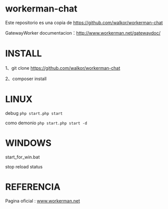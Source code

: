 workerman-chat
=======
Este repositorio es una copia de https://github.com/walkor/workerman-chat

GatewayWorker documentacion：http://www.workerman.net/gatewaydoc/
  
INSTALL
=====
1、git clone https://github.com/walkor/workerman-chat

2、composer install

LINUX
=====
debug
```php start.php start  ```

como demonio
```php start.php start -d ```

WINDOWS
======
start_for_win.bat

stop reload status

REFERENCIA
======
 Pagina oficial : www.workerman.net
